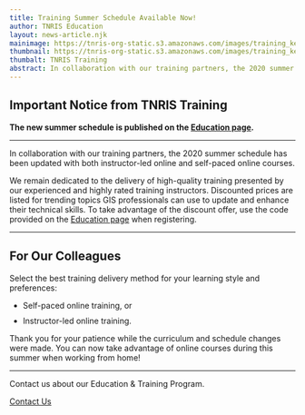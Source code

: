 ```yaml
---
title: Training Summer Schedule Available Now!
author: TNRIS Education
layout: news-article.njk
mainimage: https://tnris-org-static.s3.amazonaws.com/images/training_keep_pace.jpg
thumbnail: https://tnris-org-static.s3.amazonaws.com/images/training_keep_pace_md.jpg
thumbalt: TNRIS Training
abstract: In collaboration with our training partners, the 2020 summer schedule has been updated with both instructor-led online and self-paced online courses.
---
```


## Important Notice from TNRIS Training

<p class="lead">
  <strong>
    The new summer schedule is published on the <a href="/education">Education page</a>.
  </strong>
</p>

* * *

<p>
  In collaboration with our training partners, the 2020 summer schedule has been updated with both instructor-led online and self-paced online courses.
</p>

<p>
  We remain dedicated to the delivery of high-quality training presented by our experienced and highly rated training instructors.  Discounted prices are listed for trending topics GIS professionals can use to update and enhance their technical skills. To take advantage of the discount offer, use the code provided on the <a href="/education">Education page</a> when registering.
</p>

* * *

<h2>For Our Colleagues</h2>
<p>
  Select the best training delivery method for your learning style and preferences:
  <ul>
    <li style="margin-bottom:10px;">Self-paced online training, or</li>
    <li style="margin-bottom:10px;">Instructor-led online training.</li>
  </ul>
</p>

<p>
  Thank you for your patience while the curriculum and schedule changes were made. You can now take advantage of online courses during this summer when working from home!
</p>

* * *

<div class="well well-bg">
  <p>
    Contact us about our Education &amp; Training Program.
  </p>
  <a class="btn btn-tnris btn-lg btn-block" href="/education/contact"><i class="glyphicon glyphicon-comment"></i> Contact Us</a>
</div>
